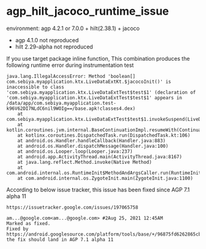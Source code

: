 # agp_hilt_jacoco_runtime_issue

environment: agp 4.2.1 or 7.0.0 + hilt(2.38.1) + jacoco  

- agp 4.1.0 not reproduced
- hilt 2.29-alpha not reproduced

If you use target package inline function, This combination produces the following runtime error during instrumentation test

```
java.lang.IllegalAccessError: Method 'boolean[] com.sebiya.myapplication.ktx.LiveDataExtKt.$jacocoInit()' is inaccessible to class 'com.sebiya.myapplication.ktx.LiveDataExtTest$test$1' (declaration of 'com.sebiya.myapplication.ktx.LiveDataExtTest$test$1' appears in /data/app/com.sebiya.myapplication.test-k96V62DI7NLdC6nil9WOIg==/base.apk!classes4.dex)
	at com.sebiya.myapplication.ktx.LiveDataExtTest$test$1.invokeSuspend(LiveDataExtTest.kt:11)
	at kotlin.coroutines.jvm.internal.BaseContinuationImpl.resumeWith(ContinuationImpl.kt:33)
	at kotlinx.coroutines.DispatchedTask.run(DispatchedTask.kt:106)
	at android.os.Handler.handleCallback(Handler.java:883)
	at android.os.Handler.dispatchMessage(Handler.java:100)
	at android.os.Looper.loop(Looper.java:237)
	at android.app.ActivityThread.main(ActivityThread.java:8167)
	at java.lang.reflect.Method.invoke(Native Method)
	at com.android.internal.os.RuntimeInit$MethodAndArgsCaller.run(RuntimeInit.java:496)
	at com.android.internal.os.ZygoteInit.main(ZygoteInit.java:1100)

```

According to below issue tracker, this issue has been fixed since AGP 7.1 alpha 11 
```
https://issuetracker.google.com/issues/197065758

am...@google.com<am...@google.com> #2Aug 25, 2021 12:45AM
Marked as fixed.
Fixed by https://android.googlesource.com/platform/tools/base/+/96875fd6262865cb77f13b42d213f8301d0833ab, the fix should land in AGP 7.1 alpha 11
```
